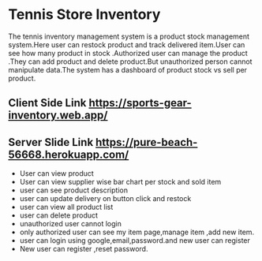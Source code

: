 # Tennis Store Inventory
The tennis inventory management  system  is a product stock management system.Here user can restock product
and track delivered item.User can see how many product in stock .Authorized user can manage the product .They
can add product and delete product.But unauthorized person cannot manipulate data.The system has a dashboard of product stock vs sell per product.
## Client Side Link   https://sports-gear-inventory.web.app/
## Server Slide Link https://pure-beach-56668.herokuapp.com/

* User can view product
* User can view supplier wise bar chart per stock and sold item
* user can see product description
* user can update delivery on button click and restock
* user  can view all product list
* user can delete product
* unauthorized user cannot login
* only authorized user can see my item page,manage item ,add new item.
* user can login using google,email,password.and new user can register 
* New user can register ,reset password.